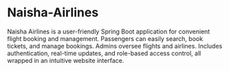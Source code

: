 # Naisha-Airlines
Naisha Airlines is a user-friendly Spring Boot application for convenient flight booking and management. Passengers can easily search, book tickets, and manage bookings. Admins oversee flights and airlines. Includes authentication, real-time updates, and role-based access control, all wrapped in an intuitive website interface.
